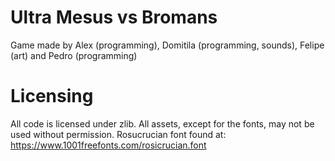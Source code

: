 # Ultra Mesus vs Bromans
Game made by Alex (programming), Domitila (programming, sounds), Felipe (art) and Pedro (programming)

# Licensing
All code is licensed under zlib.
All assets, except for the fonts, may not be used without permission.
Rosucrucian font found at: https://www.1001freefonts.com/rosicrucian.font
